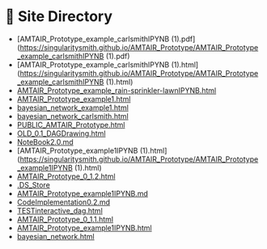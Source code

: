 # 📂 Site Directory

- [AMTAIR_Prototype_example_carlsmithIPYNB (1).pdf](https://singularitysmith.github.io/AMTAIR_Prototype/AMTAIR_Prototype_example_carlsmithIPYNB (1).pdf)
- [AMTAIR_Prototype_example_carlsmithIPYNB (1).html](https://singularitysmith.github.io/AMTAIR_Prototype/AMTAIR_Prototype_example_carlsmithIPYNB (1).html)
- [AMTAIR_Prototype_example_rain-sprinkler-lawnIPYNB.html](https://singularitysmith.github.io/AMTAIR_Prototype/AMTAIR_Prototype_example_rain-sprinkler-lawnIPYNB.html)
- [AMTAIR_Prototype_example1.html](https://singularitysmith.github.io/AMTAIR_Prototype/AMTAIR_Prototype_example1.html)
- [bayesian_network_example1.html](https://singularitysmith.github.io/AMTAIR_Prototype/bayesian_network_example1.html)
- [bayesian_network_carlsmith.html](https://singularitysmith.github.io/AMTAIR_Prototype/bayesian_network_carlsmith.html)
- [PUBLIC_AMTAIR_Prototype.html](https://singularitysmith.github.io/AMTAIR_Prototype/PUBLIC_AMTAIR_Prototype.html)
- [OLD_0.1_DAGDrawing.html](https://singularitysmith.github.io/AMTAIR_Prototype/OLD_0.1_DAGDrawing.html)
- [NoteBook2.0.md](https://singularitysmith.github.io/AMTAIR_Prototype/NoteBook2.0.md)
- [AMTAIR_Prototype_example1IPYNB (1).html](https://singularitysmith.github.io/AMTAIR_Prototype/AMTAIR_Prototype_example1IPYNB (1).html)
- [AMTAIR_Prototype_0_1.2.html](https://singularitysmith.github.io/AMTAIR_Prototype/AMTAIR_Prototype_0_1.2.html)
- [.DS_Store](https://singularitysmith.github.io/AMTAIR_Prototype/.DS_Store)
- [AMTAIR_Prototype_example1IPYNB.md](https://singularitysmith.github.io/AMTAIR_Prototype/AMTAIR_Prototype_example1IPYNB.md)
- [CodeImplementation0.2.md](https://singularitysmith.github.io/AMTAIR_Prototype/CodeImplementation0.2.md)
- [TESTinteractive_dag.html](https://singularitysmith.github.io/AMTAIR_Prototype/TESTinteractive_dag.html)
- [AMTAIR_Prototype_0_1.1.html](https://singularitysmith.github.io/AMTAIR_Prototype/AMTAIR_Prototype_0_1.1.html)
- [AMTAIR_Prototype_example1IPYNB.html](https://singularitysmith.github.io/AMTAIR_Prototype/AMTAIR_Prototype_example1IPYNB.html)
- [bayesian_network.html](https://singularitysmith.github.io/AMTAIR_Prototype/bayesian_network.html)
